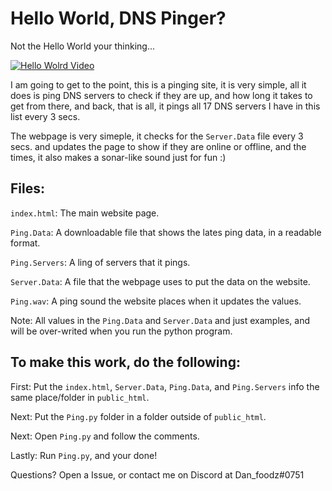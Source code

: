 # Hello World, DNS Pinger?
Not the Hello World your thinking...

[![Hello Wolrd Video](https://img.youtube.com/vi/_4TkZsqF2GA/0.jpg)](https://www.youtube.com/watch?v=_4TkZsqF2GA)

I am going to get to the point, this is a pinging site, it is very simple, all it does is ping DNS servers to check if they are up, and how long it takes to get from there, and back, that is all, it pings all 17 DNS servers I have in this list every 3 secs.

The webpage is very simeple, it checks for the `Server.Data` file every 3 secs. and updates the page to show if they are online or offline, and the times, it also makes a sonar-like sound just for fun :)

## Files:

`index.html`: The main website page.

`Ping.Data`: A downloadable file that shows the lates ping data, in a readable format.

`Ping.Servers`: A ling of servers that it pings.

`Server.Data`: A file that the webpage uses to put the data on the website.

`Ping.wav`: A ping sound the website places when it updates the values.

Note: All values in the `Ping.Data` and `Server.Data` and just examples, and will be over-writed when you run the python program.

## To make this work, do the following:

First: Put the `index.html`, `Server.Data`, `Ping.Data`, and `Ping.Servers` info the same place/folder in `public_html`.

Next: Put the `Ping.py` folder in a folder outside of `public_html`.

Next: Open `Ping.py` and follow the comments.

Lastly: Run `Ping.py`, and your done!

Questions? Open a Issue, or contact me on Discord at Dan_foodz#0751
